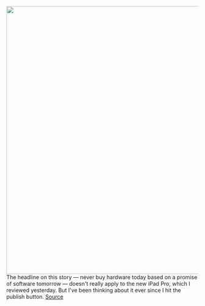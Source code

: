 <img src='https://cdn.vox-cdn.com/thumbor/p-0IESBa7dxvd4ED9KFYYgAQE1o=/0x0:2040x1360/1200x800/filters:focal(857x517:1183x843)/cdn.vox-cdn.com/uploads/chorus_image/image/66551124/bking_200322_3945_0019.0.jpg' width='700px' /><br/>
The headline on this story — never buy hardware today based on a promise of software tomorrow — doesn't really apply to the new iPad Pro, which I reviewed yesterday. But I've been thinking about it ever since I hit the publish button.
<a href='https://www.theverge.com/2020/3/25/21193076/ipad-pro-lidar-software-upates-promises-augmented-reality'> Source <a/>